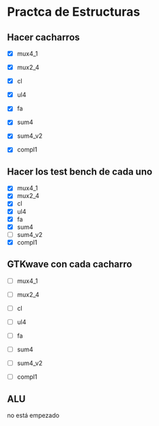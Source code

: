 # Practca de Estructuras

## Hacer cacharros

- [x] mux4_1
- [x] mux2_4
- [x] cl
- [x] ul4
- [x] fa
- [x] sum4
- [x] sum4_v2
- [x] compl1


## Hacer los test bench de cada uno

- [x] mux4_1
- [x] mux2_4
- [x] cl
- [x] ul4
- [x] fa
- [x] sum4
- [ ] sum4_v2
- [x] compl1

## GTKwave con cada cacharro

- [ ] mux4_1
- [ ] mux2_4
- [ ] cl
- [ ] ul4
- [ ] fa
- [ ] sum4
- [ ] sum4_v2
- [ ] compl1


## ALU
no está empezado